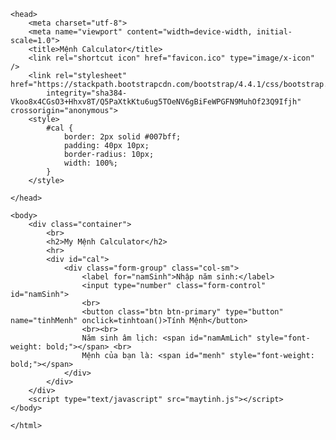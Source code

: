 <DOCTYPY html>
	<html>

	<head>
		<meta charset="utf-8">
		<meta name="viewport" content="width=device-width, initial-scale=1.0">
		<title>Mệnh Calculator</title>
		<link rel="shortcut icon" href="favicon.ico" type="image/x-icon" />
		<link rel="stylesheet" href="https://stackpath.bootstrapcdn.com/bootstrap/4.4.1/css/bootstrap.min.css"
			integrity="sha384-Vkoo8x4CGsO3+Hhxv8T/Q5PaXtkKtu6ug5TOeNV6gBiFeWPGFN9MuhOf23Q9Ifjh" crossorigin="anonymous">
		<style>
			#cal {
				border: 2px solid #007bff;
				padding: 40px 10px;
				border-radius: 10px;
				width: 100%;
			}
		</style>

	</head>

	<body>
		<div class="container">
			<br>
			<h2>My Mệnh Calculator</h2>
			<hr>
			<div id="cal">
				<div class="form-group" class="col-sm">
					<label for="namSinh">Nhập năm sinh:</label>
					<input type="number" class="form-control" id="namSinh">
					<br>
					<button class="btn btn-primary" type="button" name="tinhMenh" onclick=tinhtoan()>Tính Mệnh</button>
					<br><br>
					Năm sinh âm lịch: <span id="namAmLich" style="font-weight: bold;"></span> <br>
					Mệnh của bạn là: <span id="menh" style="font-weight: bold;"></span>
				</div>
			</div>
		</div>
		<script type="text/javascript" src="maytinh.js"></script>
	</body>

	</html>